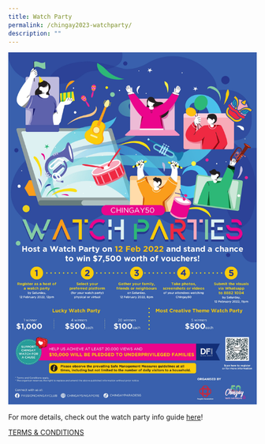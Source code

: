 ```yaml
---
title: Watch Party
permalink: /chingay2023-watchparty/
description: ""
---
```





![watch party](/images/whats-on/watch-party.jpg)

For more details, check out the watch party info guide [here](/files/whats-on/chingay50-watch-party-info-kit-(as-at-14-jan-2021).pdf)!

[TERMS & CONDITIONS](/files/whats-on/Chingay%202023%20Watch%20Party%20-%20Terms%20and%20Conditions.pdf)